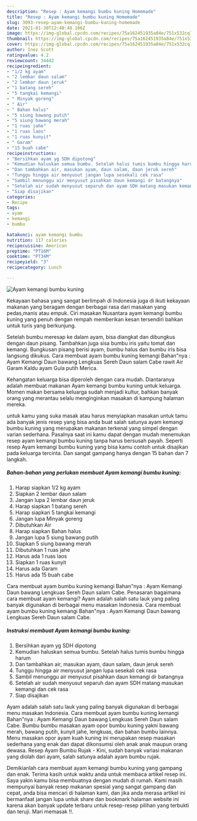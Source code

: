 ```yaml
---
description: "Resep : Ayam kemangi bumbu kuning Homemade"
title: "Resep : Ayam kemangi bumbu kuning Homemade"
slug: 3093-resep-ayam-kemangi-bumbu-kuning-homemade
date: 2021-01-30T12:40:48.106Z
image: https://img-global.cpcdn.com/recipes/75a162451935a84e/751x532cq70/ayam-kemangi-bumbu-kuning-foto-resep-utama.jpg
thumbnail: https://img-global.cpcdn.com/recipes/75a162451935a84e/751x532cq70/ayam-kemangi-bumbu-kuning-foto-resep-utama.jpg
cover: https://img-global.cpcdn.com/recipes/75a162451935a84e/751x532cq70/ayam-kemangi-bumbu-kuning-foto-resep-utama.jpg
author: Inez Scott
ratingvalue: 4.2
reviewcount: 34442
recipeingredient:
- "1/2 kg ayam"
- "2 lembar daun salam"
- "2 lembar daun jeruk"
- "1 batang sereh"
- "5 tangkai kemangi"
- " Minyak goreng"
- " Air"
- " Bahan halus"
- "5 siung bawang putih"
- "5 siung bawang merah"
- "1 ruas jahe"
- "1 ruas laos"
- "1 ruas kunyit"
- " Garam"
- "15 buah cabe"
recipeinstructions:
- "Bersihkan ayam yg SDH dipotong"
- "Kemudian haluskan semua bumbu. Setelah halus tumis bumbu hingga harum"
- "Dan tambahkan air, masukan ayam, daun salam, daun jeruk sereh"
- "Tunggu hingga air menyusut jangan lupa sesekali cek rasa"
- "Sambil menunggu air menyusut pisahkan daun kemangi dr batangnya"
- "Setelah air sudah menyusut separuh dan ayam SDH matang masukan kemangi dan cek rasa"
- "Siap disajikan"
categories:
- Recipe
tags:
- ayam
- kemangi
- bumbu

katakunci: ayam kemangi bumbu 
nutrition: 117 calories
recipecuisine: American
preptime: "PT16M"
cooktime: "PT34M"
recipeyield: "3"
recipecategory: Lunch

---
```



![Ayam kemangi bumbu kuning](https://img-global.cpcdn.com/recipes/75a162451935a84e/751x532cq70/ayam-kemangi-bumbu-kuning-foto-resep-utama.jpg)

Kekayaan bahasa yang sangat berlimpah di Indonesia juga di ikuti kekayaan makanan yang beragam dengan berbagai rasa dari masakan yang pedas,manis atau empuk. Ciri masakan Nusantara ayam kemangi bumbu kuning yang penuh dengan rempah memberikan kesan tersendiri bahkan untuk turis yang berkunjung.


Setelah bumbu meresap ke dalam ayam, bisa diangkat dan dibungkus dengan daun pisang. Tambahkan juga sisa bumbu iris yaitu tomat dan kemangi. Bungkusan pisang berisi ayam, bumbu halus dan bumbu iris bisa langsung dikukus. Cara membuat ayam bumbu kuning kemangi Bahan&#34;nya : Ayam Kemangi Daun bawang Lengkuas Sereh Daun salam Cabe rawit Air Garam Kaldu ayam Gula putih Merica.

Kehangatan keluarga bisa diperoleh dengan cara mudah. Diantaranya adalah membuat makanan Ayam kemangi bumbu kuning untuk keluarga. Momen makan bersama keluarga sudah menjadi kultur, bahkan banyak orang yang merantau selalu menginginkan masakan di kampung halaman mereka.

untuk kamu yang suka masak atau harus menyiapkan masakan untuk tamu ada banyak jenis resep yang bisa anda buat salah satunya ayam kemangi bumbu kuning yang merupakan makanan terkenal yang simpel dengan varian sederhana. Pasalnya saat ini kamu dapat dengan mudah menemukan resep ayam kemangi bumbu kuning tanpa harus bersusah payah.
Seperti resep Ayam kemangi bumbu kuning yang bisa kamu contoh untuk disajikan pada keluarga tercinta. Dan sangat gampang hanya dengan 15 bahan dan 7 langkah.


<!--inarticleads1-->

##### Bahan-bahan yang perlukan membuat Ayam kemangi bumbu kuning:

1. Harap siapkan 1/2 kg ayam
1. Siapkan 2 lembar daun salam
1. Jangan lupa 2 lembar daun jeruk
1. Harap siapkan 1 batang sereh
1. Harap siapkan 5 tangkai kemangi
1. Jangan lupa  Minyak goreng
1. Dibutuhkan  Air
1. Harap siapkan  Bahan halus
1. Jangan lupa 5 siung bawang putih
1. Siapkan 5 siung bawang merah
1. Dibutuhkan 1 ruas jahe
1. Harus ada 1 ruas laos
1. Siapkan 1 ruas kunyit
1. Harus ada  Garam
1. Harus ada 15 buah cabe


Cara membuat ayam bumbu kuning kemangi Bahan&#34;nya : Ayam Kemangi Daun bawang Lengkuas Sereh Daun salam Cabe. Penasaran bagaimana cara membuat ayam kemangi? Ayam adalah salah satu lauk yang paling banyak digunakan di berbagai menu masakan Indonesia. Cara membuat ayam bumbu kuning kemangi Bahan&#34;nya : Ayam Kemangi Daun bawang Lengkuas Sereh Daun salam Cabe. 

<!--inarticleads2-->

##### Instruksi membuat  Ayam kemangi bumbu kuning:

1. Bersihkan ayam yg SDH dipotong
1. Kemudian haluskan semua bumbu. Setelah halus tumis bumbu hingga harum
1. Dan tambahkan air, masukan ayam, daun salam, daun jeruk sereh
1. Tunggu hingga air menyusut jangan lupa sesekali cek rasa
1. Sambil menunggu air menyusut pisahkan daun kemangi dr batangnya
1. Setelah air sudah menyusut separuh dan ayam SDH matang masukan kemangi dan cek rasa
1. Siap disajikan


Ayam adalah salah satu lauk yang paling banyak digunakan di berbagai menu masakan Indonesia. Cara membuat ayam bumbu kuning kemangi Bahan&#34;nya : Ayam Kemangi Daun bawang Lengkuas Sereh Daun salam Cabe. Bumbu bumbu masakan ayam opor bumbu kuning yakni bawang merah, bawang putih, kunyit jahe, lengkuas, dan bahan bumbu lainnya. Menu masakan opor ayam kuah kuning ini merupakan resep masakan sederhana yang enak dan dapat dikonsumsi oleh anak anak maupun orang dewasa. Resep Ayam Bumbu Rujak - Kini, sudah banyak variasi makanan yang diolah dari ayam, salah satunya adalah ayam bumbu rujak. 

Demikianlah cara membuat ayam kemangi bumbu kuning yang gampang dan enak. Terima kasih untuk waktu anda untuk membaca artikel resep ini. Saya yakin kamu bisa membuatnya dengan mudah di rumah. Kami masih mempunyai banyak resep makanan spesial yang sangat gampang dan cepat, anda bisa mencari di halaman kami, dan jika anda merasa artikel ini bermanfaat jangan lupa untuk share dan bookmark halaman website ini karena akan banyak update terbaru untuk resep-resep pilihan yang terbukti dan teruji. Mari memasak !!. 
